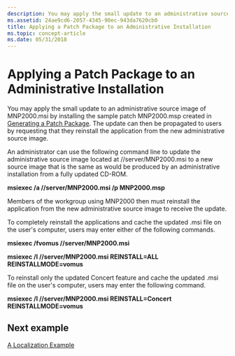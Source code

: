 ```yaml
---
description: You may apply the small update to an administrative source image of MNP2000.msi by installing the sample patch MNP2000.msp created in Generating a Patch Package.
ms.assetid: 24ae9cd6-2057-4345-90ec-943da7620cb0
title: Applying a Patch Package to an Administrative Installation
ms.topic: concept-article
ms.date: 05/31/2018
---
```


# Applying a Patch Package to an Administrative Installation

You may apply the small update to an administrative source image of MNP2000.msi by installing the sample patch MNP2000.msp created in [Generating a Patch Package](generating-a-patch-package.md). The update can then be propagated to users by requesting that they reinstall the application from the new administrative source image.

An administrator can use the following command line to update the administrative source image located at //server/MNP2000.msi to a new source image that is the same as would be produced by an administrative installation from a fully updated CD-ROM.

**msiexec /a //server/MNP2000.msi /p MNP2000.msp**

Members of the workgroup using MNP2000 then must reinstall the application from the new administrative source image to receive the update.

To completely reinstall the applications and cache the updated .msi file on the user's computer, users may enter either of the following commands.

**msiexec /fvomus //server/MNP2000.msi**

**msiexec /I //server/MNP2000.msi REINSTALL=ALL REINSTALLMODE=vomus**

To reinstall only the updated Concert feature and cache the updated .msi file on the user's computer, users may enter the following command.

**msiexec /I //server/MNP2000.msi REINSTALL=Concert REINSTALLMODE=vomus**

## Next example

[A Localization Example](a-localization-example.md)

 

 



